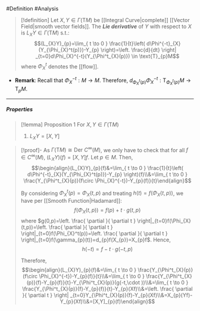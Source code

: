 #Definition #Analysis 

> [!definition]
> Let $X,Y\in \Gamma(\text{T}M)$ be [[Integral Curve|complete]] [[Vector Field|smooth vector fields]]. The ***Lie derivative*** of $Y$ with respect to $X$ is $L_{X}Y\in \Gamma(\text{T}M)$ s.t.: $$(L_{X}Y)_{p}=\lim_{ t \to 0 }  \frac{1}{t}\left( d\Phi^{-t}_{X}(Y_{\Phi_{X}^t(p)})-Y_{p} \right)=\left. \frac{d}{dt} \right| _{t=0}d\Phi_{X}^{-t}(Y_{\Phi^t_{X}(p)}) \in \text{T}_{p}M$$where $\Phi_{X}^t$ denotes the [[flow]].
- **Remark**: Recall that $\Phi_{X}^{-t}:M\to M$. Therefore, $d_{\Phi^t_{X}(p)}\Phi^{-t}_{X}:\text{T}_{\Phi^t_{X}(p)}M\to \text{T}_{p}M$.
---
##### Properties
> [!lemma] Proposition 1
> For $X,Y\in \Gamma(\text{T}M)$
> 1. $L_{X}Y=[X,Y]$

> [!proof]-
> As $\Gamma(\text{T}M)\cong\text{Der }C^\infty(M)$, we only have to check that for all $f\in C^\infty(M)$, $(L_{X}Y)(f)=[X,Y]f$. Let $p\in M$. Then, $$\begin{align}(L_{X}Y)_{p}(f)&=\lim_{ t \to 0 } \frac{1}{t}\left( d\Phi^{-t}_{X}(Y_{\Phi_{X}^t(p)})-Y_{p} \right)(f)\\&=\lim_{ t \to 0 } \frac{Y_{\Phi^t_{X}(p)}(f\circ \Phi_{X}^{-t})-Y_{p}(f)}{t}\end{align}$$
>
> By considering $\Phi^t_{X}(p)=\Phi_{X}(t,p)$ and treating $h(t)=f(\Phi_{X}(t,p))$, we have per [[Smooth Function|Hadamard]]: $$f(\Phi_{X}(t,p))=f(p)+t\cdot g(t,p)$$where $g(0,p)=\left. \frac{ \partial  }{ \partial t } \right|_{t=0}f(\Phi_{X}(t,p))=\left. \frac{ \partial  }{ \partial t } \right|_{t=0}f(\Phi_{X}^t(p))=\left. \frac{ \partial  }{ \partial t } \right|_{t=0}f(\gamma_{p}(t))=d_{p}f(X_{p})=X_{p}f$. Hence, $$h(-t)=f-t\cdot g(-t,p)$$
> 
> Therefore, $$\begin{align}(L_{X}Y)_{p}(f)&=\lim_{ t \to 0 } \frac{Y_{\Phi^t_{X}(p)}(f\circ \Phi_{X}^{-t})-Y_{p}(f)}{t}\\&=\lim_{ t \to 0 } \frac{Y_{\Phi^t_{X}(p)}(f)-Y_{p}(f)}{t}-Y_{\Phi^t_{X}(p)}(g(-t,\cdot ))\\&=\lim_{ t \to 0 } \frac{Y_{\Phi^t_{X}(p)}(f)-Y_{p}(f)}{t}-Y_{p}(Xf)\\&=\left. \frac{ \partial  }{ \partial t }  \right| _{t=0}Y_{\Phi^t_{X}(p)}(f)-Y_{p}(Xf)\\&=X_{p}(Yf)-Y_{p}(Xf)\\&=[X,Y]_{p}(f)\end{align}$$
> 